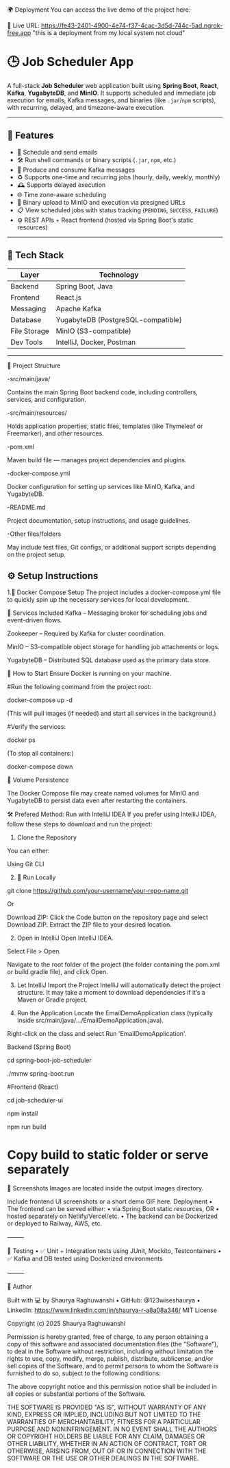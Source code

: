 🌍 Deployment
You can access the live demo of the project here:

🔗 Live URL: https://fe43-2401-4900-4e74-f37-4cac-3d5d-744c-5ad.ngrok-free.app
"this is a deployment from my local system not cloud"

# 🕒 Job Scheduler App

A full-stack **Job Scheduler** web application built using **Spring Boot**, **React**, **Kafka**, **YugabyteDB**, and **MinIO**. It supports scheduled and immediate job execution for emails, Kafka messages, and binaries (like `.jar`/`npm` scripts), with recurring, delayed, and timezone-aware execution.

---

## 🚀 Features

- 📧 Schedule and send emails
- 🛠️ Run shell commands or binary scripts (`.jar`, `npm`, etc.)
- 📨 Produce and consume Kafka messages
- ♻️ Supports one-time and recurring jobs (hourly, daily, weekly, monthly)
- 🕰️ Supports delayed execution
- 🌐 Time zone-aware scheduling
- 💾 Binary upload to MinIO and execution via presigned URLs
- 📋 View scheduled jobs with status tracking (`PENDING`, `SUCCESS`, `FAILURE`)
- ⚙️ REST APIs + React frontend (hosted via Spring Boot's static resources)

---

## 🧱 Tech Stack

| Layer        | Technology            |
|--------------|------------------------|
| Backend      | Spring Boot, Java      |
| Frontend     | React.js               |
| Messaging    | Apache Kafka           |
| Database     | YugabyteDB (PostgreSQL-compatible) |
| File Storage | MinIO (S3-compatible)  |
| Dev Tools    | IntelliJ, Docker, Postman |

---
📁 Project Structure

-src/main/java/

Contains the main Spring Boot backend code, including controllers, services, and configuration.


-src/main/resources/

Holds application properties, static files, templates (like Thymeleaf or Freemarker), and other resources.


-pom.xml

Maven build file — manages project dependencies and plugins.

-docker-compose.yml

Docker configuration for setting up services like MinIO, Kafka, and YugabyteDB.

-README.md

Project documentation, setup instructions, and usage guidelines.

-Other files/folders

May include test files, Git configs, or additional support scripts depending on the project setup.


## ⚙️ Setup Instructions

1.🐳 Docker Compose Setup
The project includes a docker-compose.yml file to quickly spin up the necessary services for local development.

🔧 Services Included
Kafka – Messaging broker for scheduling jobs and event-driven flows.

Zookeeper – Required by Kafka for cluster coordination.

MinIO – S3-compatible object storage for handling job attachments or logs.

YugabyteDB – Distributed SQL database used as the primary data store.

🚀 How to Start
Ensure Docker is running on your machine.


#Run the following command from the project root:

docker-compose up -d

(This will pull images (if needed) and start all services in the background.)

#Verify the services:

docker ps

(To stop all containers:)

docker-compose down

📂 Volume Persistence

The Docker Compose file may create named volumes for MinIO and YugabyteDB to persist data even after restarting the containers.


🛠️ Prefered Method: Run with IntelliJ IDEA
If you prefer using IntelliJ IDEA, follow these steps to download and run the project:

1. Clone the Repository

You can either:

Using Git CLI

2. 🧪 Run Locally

git clone https://github.com/your-username/your-repo-name.git

Or

Download ZIP:
Click the Code button on the repository page and select Download ZIP. Extract the ZIP file to your desired location.

2. Open in IntelliJ
Open IntelliJ IDEA.

Select File > Open.

Navigate to the root folder of the project (the folder containing the pom.xml or build.gradle file), and click Open.

3. Let IntelliJ Import the Project
IntelliJ will automatically detect the project structure. It may take a moment to download dependencies if it’s a Maven or Gradle project.

5. Run the Application
Locate the EmailDemoApplication class (typically inside src/main/java/.../EmailDemoApplication.java).

Right-click on the class and select Run 'EmailDemoApplication'.



Backend (Spring Boot)

cd spring-boot-job-scheduler

./mvnw spring-boot:run

#Frontend (React)

cd job-scheduler-ui

npm install

npm run build

# Copy build to static folder or serve separately

📸 Screenshots
Images are located inside the output images directory.

Include frontend UI screenshots or a short demo GIF here.
Deployment
	•	The frontend can be served either:
	•	via Spring Boot static resources, OR
	•	hosted separately on Netlify/Vercel/etc.
	•	The backend can be Dockerized or deployed to Railway, AWS, etc.

⸻

🧪 Testing
	•	✅ Unit + Integration tests using JUnit, Mockito, Testcontainers
	•	✅ Kafka and DB tested using Dockerized environments

⸻

🙌 Author

Built with 💻 by Shaurya Raghuwanshi
	•	GitHub: @123wiseshaurya
	•	LinkedIn: https://www.linkedin.com/in/shaurya-r-a8a08a346/
MIT License

Copyright (c) 2025 Shaurya Raghuwanshi

Permission is hereby granted, free of charge, to any person obtaining a copy
of this software and associated documentation files (the "Software"), to deal
in the Software without restriction, including without limitation the rights
to use, copy, modify, merge, publish, distribute, sublicense, and/or sell
copies of the Software, and to permit persons to whom the Software is
furnished to do so, subject to the following conditions:

The above copyright notice and this permission notice shall be included in all
copies or substantial portions of the Software.

THE SOFTWARE IS PROVIDED "AS IS", WITHOUT WARRANTY OF ANY KIND, EXPRESS OR
IMPLIED, INCLUDING BUT NOT LIMITED TO THE WARRANTIES OF MERCHANTABILITY,
FITNESS FOR A PARTICULAR PURPOSE AND NONINFRINGEMENT. IN NO EVENT SHALL THE
AUTHORS OR COPYRIGHT HOLDERS BE LIABLE FOR ANY CLAIM, DAMAGES OR OTHER
LIABILITY, WHETHER IN AN ACTION OF CONTRACT, TORT OR OTHERWISE, ARISING FROM,
OUT OF OR IN CONNECTION WITH THE SOFTWARE OR THE USE OR OTHER DEALINGS IN
THE SOFTWARE.


